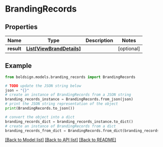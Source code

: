 # BrandingRecords


## Properties

Name | Type | Description | Notes
------------ | ------------- | ------------- | -------------
**result** | [**List[ViewBrandDetails]**](ViewBrandDetails.md) |  | [optional] 

## Example

```python
from boldsign.models.branding_records import BrandingRecords

# TODO update the JSON string below
json = "{}"
# create an instance of BrandingRecords from a JSON string
branding_records_instance = BrandingRecords.from_json(json)
# print the JSON string representation of the object
print(BrandingRecords.to_json())

# convert the object into a dict
branding_records_dict = branding_records_instance.to_dict()
# create an instance of BrandingRecords from a dict
branding_records_from_dict = BrandingRecords.from_dict(branding_records_dict)
```
[[Back to Model list]](../README.md#documentation-for-models) [[Back to API list]](../README.md#documentation-for-api-endpoints) [[Back to README]](../README.md)


